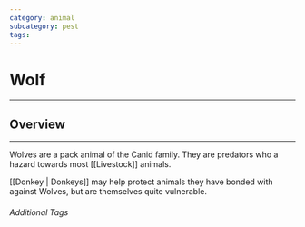 ```yaml
---
category: animal
subcategory: pest
tags:
---
```


# Wolf
---
## Overview
---

Wolves are a pack animal of the Canid family. They are predators who a hazard towards most [[Livestock]] animals. 

[[Donkey | Donkeys]] may help protect animals they have bonded with against Wolves, but are themselves quite vulnerable. 

###### Additional Tags

 
